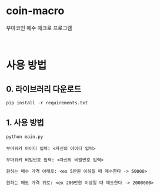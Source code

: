# coin-macro
부마코인 매수 매크로 프로그램 

<br>

# 사용 방법
## 0. 라이브러리 다운로드 
```python
pip install -r requirements.txt 
```


## 1. 사용 방법 
```python
python main.py
```

```
부마위키 아이디 입력: <자신의 아이디 입력>

부마위키 비밀번호 입력: <자신의 비밀번호 입력>

원하는 매수 가격 아래로: <ex 5만원 이하일 때 매수한다 -> 50000>

원하는 매도 가격 위로: <ex 200만원 이상일 때 매도한다 -> 2000000>
```
